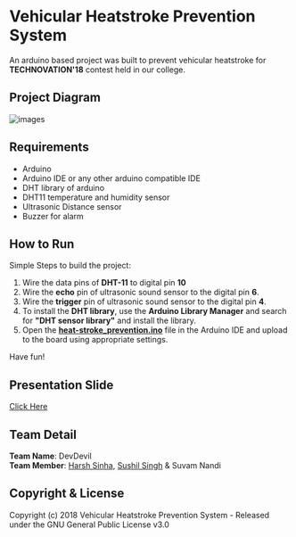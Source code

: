 # Vehicular Heatstroke Prevention System

An arduino based project was built to prevent vehicular heatstroke for **TECHNOVATION'18** contest held in our college.

## Project Diagram

![images](diagram/project_diagram.png)

## Requirements

+ Arduino
+ Arduino IDE or any other arduino compatible IDE
+ DHT library of arduino
+ DHT11 temperature and humidity sensor
+ Ultrasonic Distance sensor
+ Buzzer for alarm

## How to Run

Simple Steps to build the project:
  1. Wire the data pins of **DHT-11** to digital pin **10**
  2. Wire the **echo** pin of ultrasonic sound sensor to the digital pin **6**.
  3. Wire the **trigger** pin of ultrasonic sound sensor to the digital pin **4**.
  4. To install the **DHT library**, use the **Arduino Library Manager** and search for **"DHT sensor library"** and install the library.
  5. Open the **[heat-stroke_prevention.ino](https://github.com/justarandomcontributor/heatstroke_prevention_system/blob/master/heat-stroke-prevention.ino)** file in the Arduino IDE and upload to the board using appropriate settings.

Have fun!

## Presentation Slide

[Click Here](https://drive.google.com/file/d/1hPib0tK2ZyxULaRRgcnd6gy8pz8O5lqj/view?usp=sharing)

## Team Detail

**Team Name**: DevDevil <br/>
**Team Member**: [Harsh Sinha](https://github.com/justarandomcontributor), [Sushil Singh](https://github.com/OddExtension5) & Suvam Nandi

## Copyright & License
Copyright (c) 2018 Vehicular Heatstroke Prevention System - Released under the GNU General Public License v3.0
